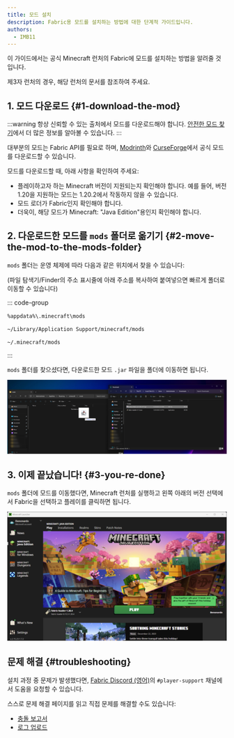 ```yaml
---
title: 모드 설치
description: Fabric용 모드를 설치하는 방법에 대한 단계적 가이드입니다.
authors:
  - IMB11
---
```


이 가이드에서는 공식 Minecraft 런처의 Fabric에 모드를 설치하는 방법을 알려줄 것입니다.

제3자 런처의 경우, 해당 런처의 문서를 참조하여 주세요.

## 1. 모드 다운로드 {#1-download-the-mod}

:::warning
항상 신뢰할 수 있는 출처에서 모드를 다운로드해야 합니다. [안전한 모드 찾기](./finding-mods)에서 더 많은 정보를 알아볼 수 있습니다.
:::

대부분의 모드는 Fabric API를 필요로 하며, [Modrinth](https://modrinth.com/mod/fabric-api)와 [CurseForge](https://curseforge.com/minecraft/mc-mods/fabric-api)에서 공식 모드를 다운로드할 수 있습니다.

모드를 다운로드할 때, 아래 사항을 확인하여 주세요:

- 플레이하고자 하는 Minecraft 버전이 지원되는지 확인해야 합니다. 예를 들어, 버전 1.20을 지원하는 모드는 1.20.2에서 작동하지 않을 수 있습니다.
- 모드 로더가 Fabric인지 확인해야 합니다.
- 더욱이, 해당 모드가 Minecraft: "Java Edition"용인지 확인해야 합니다.

## 2. 다운로드한 모드를 `mods` 폴더로 옮기기 {#2-move-the-mod-to-the-mods-folder}

`mods` 폴더는 운영 체제에 따라 다음과 같은 위치에서 찾을 수 있습니다:

(파일 탐색기/Finder의 주소 표시줄에 아래 주소를 복사하여 붙여넣으면 빠르게 폴더로 이동할 수 있습니다)

::: code-group

```:no-line-numbers [Windows]
%appdata%\.minecraft\mods
```

```:no-line-numbers [macOS]
~/Library/Application Support/minecraft/mods
```

```:no-line-numbers [Linux]
~/.minecraft/mods
```

:::

`mods` 폴더를 찾으셨다면, 다운로드한 모드 `.jar` 파일을 폴더에 이동하면 됩니다.

![Mods 폴더에 모드가 설치된 모습](/assets/players/installing-mods.png)

## 3. 이제 끝났습니다! {#3-you-re-done}

`mods` 폴더에 모드를 이동했다면, Minecraft 런처를 실행하고 왼쪽 아래의 버전 선택에서 Fabric을 선택하고 플레이를 클릭하면 됩니다.

![Fabric 프로필이 선택된 Minecraft 런처](/assets/players/installing-fabric/launcher-screen.png)

## 문제 해결 {#troubleshooting}

설치 과정 중 문제가 발생했다면, [Fabric Discord (영어)](https://discord.gg/v6v4pMv)의 `#player-support` 채널에서 도움을 요청할 수 있습니다.

스스로 문제 해결 페이지를 읽고 직접 문제를 해결할 수도 있습니다:

- [충돌 보고서](./troubleshooting/crash-reports)
- [로그 업로드](./troubleshooting/uploading-logs)
